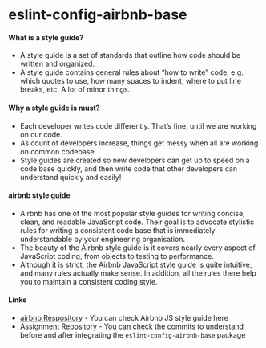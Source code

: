 # eslint-config-airbnb-base



#### What is a style guide?
- A style guide is a set of standards that outline how code should be written and organized.
- A style guide contains general rules about “how to write” code, e.g. which quotes to use, how many spaces to indent, where to put line breaks, etc. A lot of minor things.


#### Why a style guide is must?
- Each developer writes code differently. That’s fine, until we are working on our code.
- As count of developers increase, things get messy when all are working on common codebase.
- Style guides are created so new developers can get up to speed on a code base quickly, and then write code that other developers can understand quickly and easily!


#### airbnb style guide
- Airbnb has one of the most popular style guides for writing concise, clean, and readable JavaScript code. Their goal is to advocate stylistic rules for writing a consistent code base that is immediately understandable by your engineering organisation.
- The beauty of the Airbnb style guide is it covers nearly every aspect of JavaScript coding, from objects to testing to performance.
- Although it is strict, the Airbnb JavaScript style guide is quite intuitive, and many rules actually make sense. In addition, all the rules there help you to maintain a consistent coding style.


#### Links
- [airbnb Respository](https://github.com/airbnb/javascript) - You can check Airbnb JS style guide here
- [Assignment Repository](https://github.com/airbnb/javascript) - You can check the commits to understand before and after integrating the `eslint-config-airbnb-base` package
